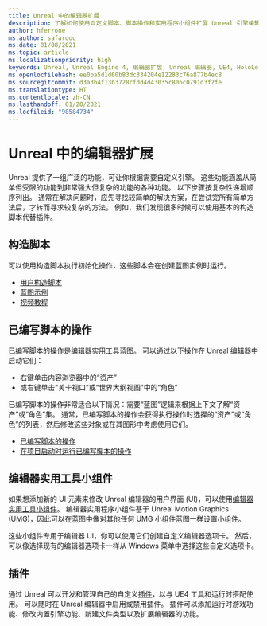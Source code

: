 ```yaml
---
title: Unreal 中的编辑器扩展
description: 了解如何使用自定义脚本、脚本操作和实用程序小组件扩展 Unreal 引擎编辑器。
author: hferrone
ms.author: safarooq
ms.date: 01/08/2021
ms.topic: article
ms.localizationpriority: high
keywords: Unreal, Unreal Engine 4, 编辑器扩展, Unreal 编辑器, UE4, HoloLens, HoloLens 2, 混合现实, 开发, 文档, 指南, 功能, 混合现实头戴显示设备, windows 混合现实头戴显示设备, 虚拟现实头戴显示设备, 移植, 升级
ms.openlocfilehash: ee0ba5d1d60b83dc334204e12283c76a877b4ec8
ms.sourcegitcommit: d3a3b4f13b3728cfdd4d43035c806c0791d3f2fe
ms.translationtype: HT
ms.contentlocale: zh-CN
ms.lasthandoff: 01/20/2021
ms.locfileid: "98584734"
---
```

# <a name="editor-extensions-in-unreal"></a>Unreal 中的编辑器扩展

Unreal 提供了一组广泛的功能，可让你根据需要自定义引擎。 这些功能涵盖从简单但受限的功能到非常强大但复杂的功能的各种功能。 以下步骤按复杂性递增顺序列出。 通常在解决问题时，应先寻找较简单的解决方案，在尝试完所有简单方法后，才转而寻求较复杂的方法。 例如，我们发现很多时候可以使用基本的构造脚本代替插件。 

<!-- Also, engine modification should be a last resort, as it is not only complex, but integrating changes back into the engine for simple work-around can take a disproportionately long time. -->

## <a name="construction-scripts"></a>构造脚本

可以使用构造脚本执行初始化操作，这些脚本会在创建蓝图实例时运行。

* [用户构造脚本](https://docs.unrealengine.com/ProgrammingAndScripting/Blueprints/UserGuide/UserConstructionScript/index.html)
* [蓝图示例](https://docs.unrealengine.com/Resources/ContentExamples/Blueprints/1_4/index.html)
* [视频教程](https://www.youtube.com/watch?v=z1SD-d9yJmQ&ab_channel=UnrealEngine)

## <a name="scripted-actions"></a>已编写脚本的操作

已编写脚本的操作是编辑器实用工具蓝图。 可以通过以下操作在 Unreal 编辑器中启动它们：
* 右键单击内容浏览器中的“资产”
* 或右键单击“关卡视口”或“世界大纲视图”中的“角色”

已编写脚本的操作非常适合以下情况：需要“蓝图”逻辑来根据上下文了解“资产”或“角色”集。 通常，已编写脚本的操作会获得执行操作时选择的“资产”或“角色”的列表，然后修改这些对象或在其图形中考虑使用它们。

* [已编写脚本的操作](https://docs.unrealengine.com/ProductionPipelines/ScriptingAndAutomation/Blueprints/ScriptedActions/index.html)
* [在项目启动时运行已编写脚本的操作](https://docs.unrealengine.com/ProductionPipelines/ScriptingAndAutomation/Blueprints/StartupObjects/index.html)

## <a name="editor-utility-widgets"></a>编辑器实用工具小组件

如果想添加新的 UI 元素来修改 Unreal 编辑器的用户界面 (UI)，可以使用[编辑器实用工具小组件](https://docs.unrealengine.com/InteractiveExperiences/UMG/UserGuide/EditorUtilityWidgets/index.html)。 编辑器实用程序小组件基于 Unreal Motion Graphics (UMG)，因此可以在蓝图中像对其他任何 UMG 小组件蓝图一样设置小组件。

这些小组件专用于编辑器 UI，你可以使用它们创建自定义编辑器选项卡。 然后，可以像选择现有的编辑器选项卡一样从 Windows 菜单中选择这些自定义选项卡。

## <a name="plugins"></a>插件

通过 Unreal 可以开发和管理自己的自定义[插件](https://docs.unrealengine.com/ProductionPipelines/Plugins/index.html)，以与 UE4 工具和运行时搭配使用。 可以随时在 Unreal 编辑器中启用或禁用插件。 插件可以添加运行时游戏功能、修改内置引擎功能、新建文件类型以及扩展编辑器的功能。

<!-- ## Engine modifications -->

